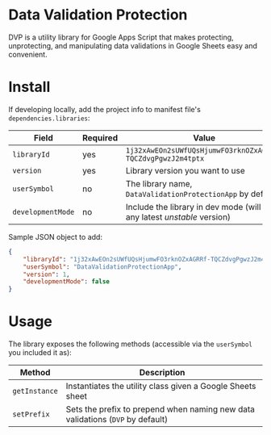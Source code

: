 # Data Validation Protection

DVP is a utility library for Google Apps Script that makes protecting, unprotecting, and manipulating data validations in Google Sheets easy and convenient.

# Install

If developing locally, add the project info to manifest file's `dependencies.libraries`:

| Field             | Required | Value                                                                    |
| ----------------- | -------- | ------------------------------------------------------------------------ |
| `libraryId`       | yes      | `1j32xAwEOn2sUWfUQsHjumwFO3rknOZxAGRRf-TQCZdvgPgwzJ2m4tptx`              |
| `version`         | yes      | Library version you want to use                                          |
| `userSymbol`      | no       | The library name, `DataValidationProtectionApp` by default               |
| `developmentMode` | no       | Include the library in dev mode (will use any latest _unstable_ version) |

Sample JSON object to add:

```json
{
    "libraryId": "1j32xAwEOn2sUWfUQsHjumwFO3rknOZxAGRRf-TQCZdvgPgwzJ2m4tptx",
    "userSymbol": "DataValidationProtectionApp",
    "version": 1,
    "developmentMode": false
}
```

# Usage

The library exposes the following methods (accessible via the `userSymbol` you included it as):

| Method        | Description                                                                    |
| ------------- | ------------------------------------------------------------------------------ |
| `getInstance` | Instantiates the utility class given a Google Sheets sheet                     |
| `setPrefix`   | Sets the prefix to prepend when naming new data validations (`DVP` by default) |
